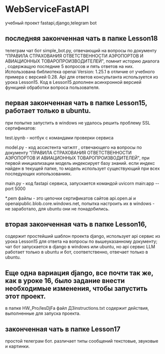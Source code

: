 # WebServiceFastAPI
учебный проект fastapi,django,telegram bot

## последняя законченная чать в папке Lesson18
телеграм чат бот simple_bot.py, отвечающий на вопросы по документу "ПРАВИЛА СТРАХОВАНИЯ ОТВЕТСТВЕННОСТИ АЭРОПОРТОВ И АВИАЦИОННЫХ ТОВАРОПРОИЗВОДИТЕЛЕЙ", помнит историю диалога , содержащую последние 5 вопросов и пять ответов на них. Использована библиотека openai Version: 1.25.1 в отличие от учебного примера с версией 0.28. Api для ответов консультанта используется из урока Lesson15. Код в Lesson15 дополнен асинхронной версией функцией обработки вопроса пользователя.

## первая законченная чать в папке Lesson15, работает только в ubuntu. 
при попытке запустить в windows не удалось решить проблему SSL сертификатов:

test.ipynb -  нотбук с командами проверки сервиса

model.py - код ассистента чатжпт , отвечающего на вопросы по документу "ПРАВИЛА СТРАХОВАНИЯ ОТВЕТСТВЕННОСТИ АЭРОПОРТОВ И АВИАЦИОННЫХ ТОВАРОПРОИЗВОДИТЕЛЕЙ", при первой инициализации модель индексирует базу знаний. если индекс найден в текущей папке, то модель использует существующий при всех последующих изпользованиях.

main.py - код fastapi сервиса, запускается командой uvicorn main:app --port 5000

*.pem файлы - это цепочки сертификатов сайтов api.open.ai и openaipublic.blob.core.windows.net, попытка настроить их в windows - не заработало, для ubuntu они не понадобились.
## вторая законченная чать в папке Lesson16, 
содержит простейший шаблон проекта django, использует api сервис из урока Lesson15 для ответа на вопросы по вышеуказанному документу;
чат бот запускается в django в windows или ubuntu, но api сервис LLM работает только в ubuntu и бот, соответственно, отвечает только в ubuntu. 

## Еще одна вариация django, все почти так же, как в уроке 16, было задание внести необходимые изменения, чтобы запустить этот проект.
в папке HW_Pro/lesDjFa файл ДЗinstructions.txt содержит действия, выполненные для запуска проекта.

## законченная чать в папке Lesson17
простой телеграм бот. различает типы сообщений текстовые, звуковые и картинки.